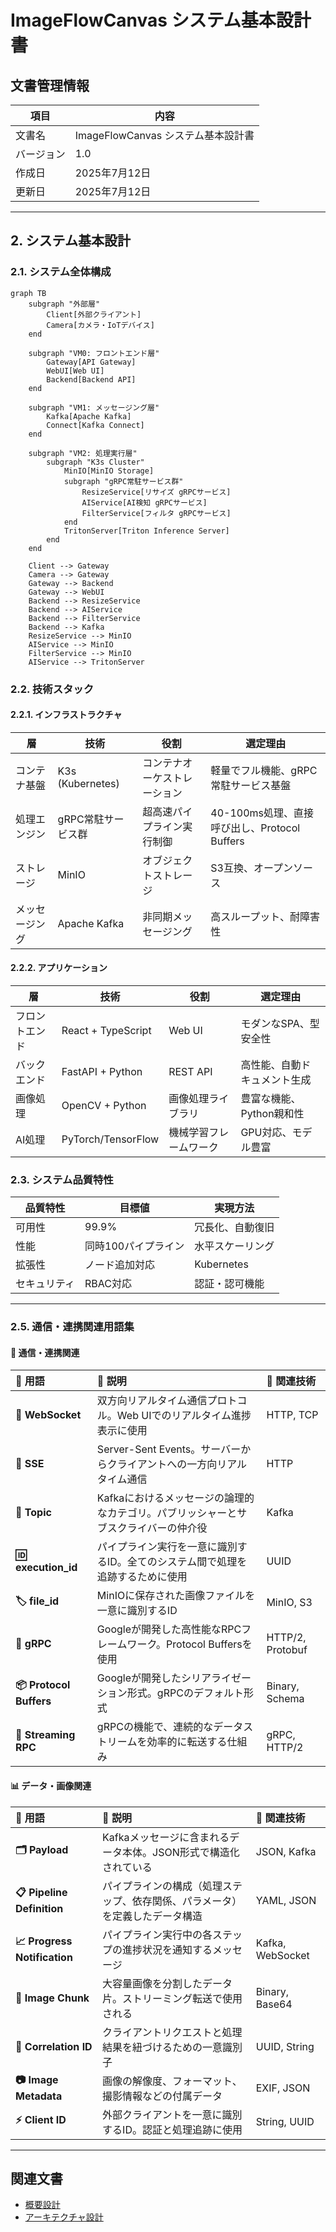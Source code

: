 # ImageFlowCanvas システム基本設計書

## **文書管理情報**

| 項目       | 内容                               |
| ---------- | ---------------------------------- |
| 文書名     | ImageFlowCanvas システム基本設計書 |
| バージョン | 1.0                                |
| 作成日     | 2025年7月12日                      |
| 更新日     | 2025年7月12日                      |


---

## **2. システム基本設計**

### **2.1. システム全体構成**

```mermaid
graph TB
    subgraph "外部層"
        Client[外部クライアント]
        Camera[カメラ・IoTデバイス]
    end
    
    subgraph "VM0: フロントエンド層"
        Gateway[API Gateway]
        WebUI[Web UI]
        Backend[Backend API]
    end
    
    subgraph "VM1: メッセージング層"
        Kafka[Apache Kafka]
        Connect[Kafka Connect]
    end
    
    subgraph "VM2: 処理実行層"
        subgraph "K3s Cluster"
            MinIO[MinIO Storage]
            subgraph "gRPC常駐サービス群"
                ResizeService[リサイズ gRPCサービス]
                AIService[AI検知 gRPCサービス]
                FilterService[フィルタ gRPCサービス]
            end
            TritonServer[Triton Inference Server]
        end
    end
    
    Client --> Gateway
    Camera --> Gateway
    Gateway --> Backend
    Gateway --> WebUI
    Backend --> ResizeService
    Backend --> AIService
    Backend --> FilterService
    Backend --> Kafka
    ResizeService --> MinIO
    AIService --> MinIO
    FilterService --> MinIO
    AIService --> TritonServer
```

### **2.2. 技術スタック**

#### **2.2.1. インフラストラクチャ**

| 層             | 技術             | 役割                         | 選定理由                                 |
| -------------- | ---------------- | ---------------------------- | ---------------------------------------- |
| コンテナ基盤   | K3s (Kubernetes) | コンテナオーケストレーション | 軽量でフル機能、gRPC常駐サービス基盤 |
| 処理エンジン   | gRPC常駐サービス群   | 超高速パイプライン実行制御         | 40-100ms処理、直接呼び出し、Protocol Buffers            |
| ストレージ     | MinIO            | オブジェクトストレージ       | S3互換、オープンソース                   |
| メッセージング | Apache Kafka     | 非同期メッセージング         | 高スループット、耐障害性                 |

#### **2.2.2. アプリケーション**

| 層             | 技術               | 役割                   | 選定理由                     |
| -------------- | ------------------ | ---------------------- | ---------------------------- |
| フロントエンド | React + TypeScript | Web UI                 | モダンなSPA、型安全性        |
| バックエンド   | FastAPI + Python   | REST API               | 高性能、自動ドキュメント生成 |
| 画像処理       | OpenCV + Python    | 画像処理ライブラリ     | 豊富な機能、Python親和性     |
| AI処理         | PyTorch/TensorFlow | 機械学習フレームワーク | GPU対応、モデル豊富          |

### **2.3. システム品質特性**

| 品質特性     | 目標値              | 実現方法         |
| ------------ | ------------------- | ---------------- |
| 可用性       | 99.9%               | 冗長化、自動復旧 |
| 性能         | 同時100パイプライン | 水平スケーリング |
| 拡張性       | ノード追加対応      | Kubernetes       |
| セキュリティ | RBAC対応            | 認証・認可機能   |

---

### **2.5. 通信・連携関連用語集**

#### **🔗 通信・連携関連**

| 📘 用語                 | 📖 説明                                                                              | 🔗 関連技術       |
| :--------------------- | :---------------------------------------------------------------------------------- | :--------------- |
| **🔌 WebSocket**        | 双方向リアルタイム通信プロトコル。Web UIでのリアルタイム進捗表示に使用              | HTTP, TCP        |
| **📡 SSE**              | Server-Sent Events。サーバーからクライアントへの一方向リアルタイム通信              | HTTP             |
| **📨 Topic**            | Kafkaにおけるメッセージの論理的なカテゴリ。パブリッシャーとサブスクライバーの仲介役 | Kafka            |
| **🆔 execution_id**     | パイプライン実行を一意に識別するID。全てのシステム間で処理を追跡するために使用      | UUID             |
| **🏷️ file_id**          | MinIOに保存された画像ファイルを一意に識別するID                                     | MinIO, S3        |
| **🚀 gRPC**             | Googleが開発した高性能なRPCフレームワーク。Protocol Buffersを使用                   | HTTP/2, Protobuf |
| **📦 Protocol Buffers** | Googleが開発したシリアライゼーション形式。gRPCのデフォルト形式                      | Binary, Schema   |
| **🔄 Streaming RPC**    | gRPCの機能で、連続的なデータストリームを効率的に転送する仕組み                      | gRPC, HTTP/2     |

#### **📊 データ・画像関連**

| 📘 用語                      | 📖 説明                                                                       | 🔗 関連技術       |
| :-------------------------- | :--------------------------------------------------------------------------- | :--------------- |
| **🗂️ Payload**               | Kafkaメッセージに含まれるデータ本体。JSON形式で構造化されている              | JSON, Kafka      |
| **📋 Pipeline Definition**   | パイプラインの構成（処理ステップ、依存関係、パラメータ）を定義したデータ構造 | YAML, JSON       |
| **📈 Progress Notification** | パイプライン実行中の各ステップの進捗状況を通知するメッセージ                 | Kafka, WebSocket |
| **🧩 Image Chunk**           | 大容量画像を分割したデータ片。ストリーミング転送で使用される                 | Binary, Base64   |
| **🔗 Correlation ID**        | クライアントリクエストと処理結果を紐づけるための一意識別子                   | UUID, String     |
| **📷 Image Metadata**        | 画像の解像度、フォーマット、撮影情報などの付属データ                         | EXIF, JSON       |
| **⚡ Client ID**             | 外部クライアントを一意に識別するID。認証と処理追跡に使用                     | String, UUID     |

---

## **関連文書**

- [概要設計](./0300_概要設計.md)
- [アーキテクチャ設計](./0302_アーキテクチャ設計.md)
